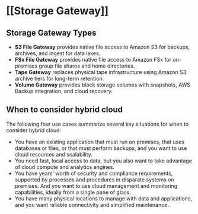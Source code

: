 # [[Storage Gateway]]

## Storage Gateway Types

- **S3 File Gateway** provides native file access to Amazon S3 for backups, archives, and ingest for data lakes.
- **FSx File Gateway** provides native file access to Amazon FSx for on-premises group file shares and home directories.
- **Tape Gateway** replaces physical tape infrastructure using Amazon S3 archive tiers for long-term retention.
- **Volume Gateway** provides block storage volumes with snapshots, AWS Backup integration, and cloud recovery.

## When to consider hybrid cloud

The following four use cases summarize several key situations for when to consider hybrid cloud:

- You have an existing application that must run on premises, that uses databases or files, or that must perform backups, and you want to use cloud resources and scalability.
- You need fast, local access to data, but you also want to take advantage of cloud compute and analytics engines.
- You have years’ worth of security and compliance requirements, supported by processes and procedures in disparate systems on premises. And you want to use cloud management and monitoring capabilities, ideally from a single pane of glass.
- You have many physical locations to manage with data and applications, and you want reliable connectivity and simplified maintenance.

